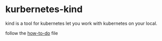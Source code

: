 # kurbernetes-kind
kind is a tool for kubernetes let you work with kubernetes on your local.

follow the [how-to-do](/how-to-do) file
